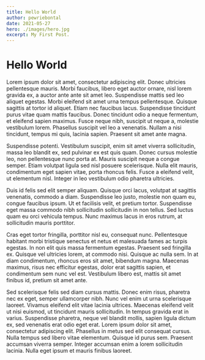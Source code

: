```yaml
---
title: Hello World
author: pewriebontal
date: 2021-05-27
hero: ./images/hero.jpg
excerpt: My First Post.
---
```


# Hello World

Lorem ipsum dolor sit amet, consectetur adipiscing elit. Donec ultricies pellentesque mauris. Morbi faucibus, libero eget auctor ornare, nisl lorem gravida ex, a auctor ante ante sit amet leo. Suspendisse mattis sed leo aliquet egestas. Morbi eleifend sit amet urna tempus pellentesque. Quisque sagittis at tortor id aliquet. Etiam nec faucibus lacus. Suspendisse tincidunt purus vitae quam mattis faucibus. Donec tincidunt odio a neque fermentum, et eleifend sapien maximus. Fusce neque nibh, suscipit ut neque a, molestie vestibulum lorem. Phasellus suscipit vel leo a venenatis. Nullam a nisi tincidunt, tempus mi quis, lacinia sapien. Praesent sit amet ante magna.

Suspendisse potenti. Vestibulum suscipit, enim sit amet viverra sollicitudin, massa leo blandit ex, sed pulvinar ex est quis quam. Donec cursus molestie leo, non pellentesque nunc porta at. Mauris suscipit neque a congue semper. Etiam volutpat ligula sed nisl posuere scelerisque. Nulla elit mauris, condimentum eget sapien vitae, porta rhoncus felis. Fusce a eleifend velit, ut elementum nisl. Integer in leo vestibulum odio pharetra ultricies.

Duis id felis sed elit semper aliquam. Quisque orci lacus, volutpat at sagittis venenatis, commodo a diam. Suspendisse leo justo, molestie non quam eu, congue faucibus ipsum. Ut et facilisis velit, et pretium tortor. Suspendisse eget massa commodo nibh sollicitudin sollicitudin in non tellus. Sed luctus quam eu orci vehicula tempus. Nunc maximus lacus in eros rutrum, at sollicitudin mauris porttitor.

Cras eget tortor fringilla, porttitor nisl eu, consequat nunc. Pellentesque habitant morbi tristique senectus et netus et malesuada fames ac turpis egestas. In non elit quis massa fermentum egestas. Praesent sed fringilla ex. Quisque vel ultricies lorem, at commodo nisi. Quisque ac nulla sem. In at diam condimentum, rhoncus eros sit amet, bibendum magna. Maecenas maximus, risus nec efficitur egestas, dolor erat sagittis sapien, et condimentum sem nunc vel est. Vestibulum libero est, mattis sit amet finibus id, pretium sit amet ante.

Sed scelerisque felis sed diam cursus mattis. Donec enim risus, pharetra nec ex eget, semper ullamcorper nibh. Nunc vel enim ut urna scelerisque laoreet. Vivamus eleifend elit vitae lacinia ultrices. Maecenas eleifend velit ut nisi euismod, ut tincidunt mauris sollicitudin. In tempus gravida erat in varius. Suspendisse pharetra, neque vel blandit mollis, sapien ligula dictum ex, sed venenatis erat odio eget erat. Lorem ipsum dolor sit amet, consectetur adipiscing elit. Phasellus in metus sed elit consequat cursus. Nulla tempus sed libero vitae elementum. Quisque id purus sem. Praesent accumsan viverra semper. Integer accumsan enim a lorem sollicitudin lacinia. Nulla eget ipsum et mauris finibus laoreet.
